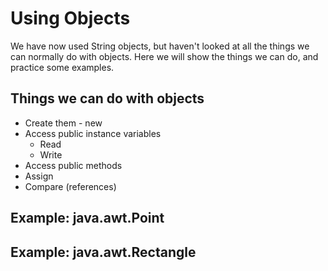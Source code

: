 Using Objects
===

We have now used String objects, but haven't looked at all the things we can normally do with objects. Here we will show the things we can do, and practice some examples.

## Things we can do with objects
+ Create them - new
+ Access public instance variables
    + Read
    + Write
+ Access public methods
+ Assign
+ Compare (references)

## Example: java.awt.Point

## Example: java.awt.Rectangle

